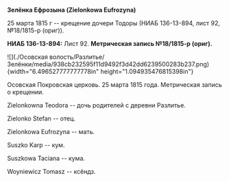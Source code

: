 **Зелёнка Ефрозына (Zielonkowa Eufrozyna)**

25 марта 1815 г -- крещение дочери Тодоры (НИАБ 136-13-894, лист 92,
№18/1815-р (ориг)).

**НИАБ 136-13-894:** Лист 92. **Метрическая запись №18/1815-р (ориг).**

![](./Осовская волость/Разлитье/Зелёнки/media/938cb232595f11d9492f3d42dd6239500283b237.png){width="6.496527777777778in"
height="1.094935476815398in"}

Осовская Покровская церковь. 25 марта 1815 года. Метрическая запись о
крещении.

Zielonkowna Teodora -- дочь родителей с деревни Разлитье.

Zielonko Stefan -- отец.

Zielonkowa Eufrozyna -- мать.

Suszko Karp -- кум.

Suszkowa Taciana -- кума.

Woyniewicz Tomasz -- ксёндз.
